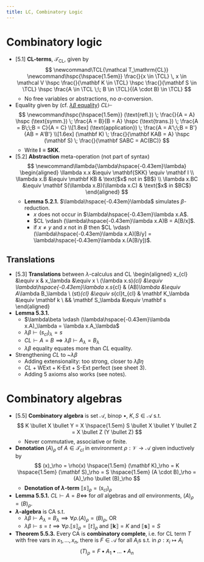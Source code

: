 ```yaml
---
title: LC, Combinatory Logic
---
```


# Combinatory logic

* [5.1] **CL-terms**, $\mathcal T_\mathrm{CL}$, given by
$$
\newcommand\TCL{\mathcal T_\mathrm{CL}}
\newcommand\hspc{\hspace{1.5em}}
\frac{}{x \in \TCL} \, x \in \mathcal V \hspc
\frac{}{\mathbf K \in \TCL} \hspc
\frac{}{\mathbf S \in \TCL} \hspc
\frac{A \in \TCL \;\; B \in \TCL}{(A \cdot B) \in \TCL}
$$
	* No free variables or abstractions, no $\alpha$-conversion.
* Equality given by (cf. [$\lambda\beta$ equality](theories.html#theories))
  $CL \vdash$
$$
\newcommand\hspc{\hspace{1.5em}}
(\text{refl.}) \; \frac{}{A = A} \hspc
(\text{symm.}) \; \frac{A = B}{B = A} \hspc
(\text{trans.}) \; \frac{A = B\;\;B = C}{A = C} \\[1.8ex]
(\text{application}) \; \frac{A = A'\;\;B = B'}{AB = A'B'} \\[1.6ex]
(\mathbf K) \; \frac{}{\mathbf KAB = A} \hspc
(\mathbf S) \; \frac{}{\mathbf SABC = AC(BC)}
$$
	* Write $\mathbf I \equiv \mathbf{SKK}$.
* [5.2] **Abstraction** meta-operation (not part of syntax)
$$
\newcommand\llambda{\lambda\hspace{-0.43em}\lambda}
\begin{aligned}
\llambda x.x &\equiv \mathbf{SKK} \equiv \mathbf I \\
\llambda x.B &\equiv \mathbf KB & \text{$x$ not in $B$} \\
\llambda x.BC &\equiv \mathbf S(\llambda x.B)(\llambda x.C) & \text{$x$ in $BC$}
\end{aligned}
$$
	* **Lemma 5.2.1.** $\lambda\hspace{-0.43em}\lambda$ simulates
	  $\beta$-reduction.
		* $x$ does not occur in $\lambda\hspace{-0.43em}\lambda x.A$.
		* $CL \vdash (\lambda\hspace{-0.43em}\lambda x.A)B = A[B/x]$.
		* if $x \neq y$ and $x$ not in $B$ then
		  $CL \vdash (\lambda\hspace{-0.43em}\lambda x.A)[B/y] =
		  \lambda\hspace{-0.43em}\lambda x.(A[B/y])$.

## Translations

* [5.3] **Translations** between $\lambda$-calculus and CL
\begin{aligned}
x_{cl} &\equiv x &
x_\lambda &\equiv x \\
(\lambda x.s)_{cl} &\equiv \lambda\hspace{-0.43em}\lambda x.s_{cl} &
(AB)_\lambda &\equiv A_\lambda B_\lambda \\
(st)_{cl} &\equiv s_{cl}t_{cl} &
\mathbf K_\lambda &\equiv \mathbf k \\
&& \mathbf S_\lambda &\equiv \mathbf s
\end{aligned}
* **Lemma 5.3.1.**
	* $\lambda\beta \vdash (\lambda\hspace{-0.43em}\lambda x.A)_\lambda
	  = \lambda x.A_\lambda$
	* $\lambda\beta \vdash (s_{cl})_\lambda = s$
	* $CL \vdash A = B \implies \lambda\beta \vdash A_\lambda = B_\lambda$
	* $\lambda\beta$ equality equates more than $CL$ equality.
* Strengthening $CL$ to ~$\lambda\beta$
	* Adding extensionality: too strong, closer to $\lambda\beta\eta$
	* $CL + \text{WExt} + \text{K-Ext} + \text{S-Ext}$ perfect (see sheet 3).
	* Adding 5 axioms also works (see notes).

# Combinatory algebras

* [5.5] **Combinatory algebra** is set $\mathcal A$, binop $\bullet$,
  $K, S \in \mathcal A$ s.t.
$$
K \bullet X \bullet Y = X \hspace{1.5em}
S \bullet X \bullet Y \bullet Z = X \bullet Z (Y \bullet Z)
$$
	* Never commutative, associative or finite.
* **Denotation** $(A)_\rho$ of $A \in \mathcal T_{cl}$ in environment
  $\rho : \mathcal V \to \mathcal A$ given inductively by
$$
(x)_\rho = \rho(x) \hspace{1.5em}
(\mathbf K)_\rho = K \hspace{1.5em}
(\mathbf S)_\rho = S \hspace{1.5em}
(A \cdot B)_\rho = (A)_\rho \bullet (B)_\rho
$$
	* **Denotation of $\lambda$-term**
	  $\llbracket s \rrbracket_\rho = (s_{cl})_\rho$
* **Lemma 5.5.1.** $CL \vdash A = B \iff$ for *all* algebras and *all*
  environments, $(A)_\rho = (B)_\rho$.
* **$\lambda$-algebra** is CA s.t.
	* $\lambda\beta \vdash A_\lambda = B_\lambda \implies \forall \rho. (A)_\rho =
	  (B)_\rho$, OR
	* $\lambda\beta \vdash s = t \implies \forall \rho. \llbracket s
	  \rrbracket_\rho = \llbracket t \rrbracket_\rho$ and
	  $\llbracket\mathbf k \rrbracket = K$ and
	  $\llbracket\mathbf s \rrbracket = S$
* **Theorem 5.5.3.** Every CA is **combinatory complete**, i.e. for CL term $T$
  with free vars in $x_1, \ldots, x_n$, there is $F \in \mathcal A$ for all
  $A_i$s s.t. in $\rho : x_i \mapsto A_i$
$$
(T)_\rho = F \bullet A_1 \bullet \ldots \bullet A_n
$$
